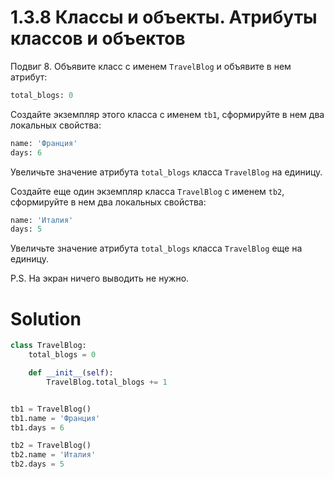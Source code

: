# 1.3.8 Классы и объекты. Атрибуты классов и объектов

Подвиг 8. Объявите класс с именем `TravelBlog` и объявите в нем атрибут:

```python
total_blogs: 0
```

Создайте экземпляр этого класса с именем `tb1`, сформируйте в нем два локальных свойства:

```python
name: 'Франция'
days: 6
```

Увеличьте значение атрибута `total_blogs` класса `TravelBlog` на единицу.

Создайте еще один экземпляр класса `TravelBlog` с именем `tb2`, сформируйте в нем два локальных свойства:

```python
name: 'Италия'
days: 5
```

Увеличьте значение атрибута `total_blogs` класса `TravelBlog` еще на единицу.

P.S. На экран ничего выводить не нужно.

# Solution

```python
class TravelBlog:
    total_blogs = 0

    def __init__(self):
        TravelBlog.total_blogs += 1


tb1 = TravelBlog()
tb1.name = 'Франция'
tb1.days = 6

tb2 = TravelBlog()
tb2.name = 'Италия'
tb2.days = 5
```